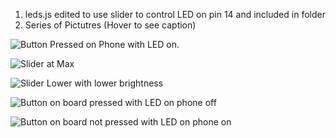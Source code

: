 1. leds.js edited to use slider to control LED on pin 14 and included in folder
2. Series of Pictutres (Hover to see caption)

![Button Pressed on Phone with LED on.](https://github.com/Briant717/ECE434/tree/master/hw07/pics/IMG951367.jpg "Button Pressed on Phone with LED on.")

![Slider at Max](https://github.com/Briant717/ECE434/tree/master/hw07/pics/IMG951368.jpg "Slider at Max")

![Slider Lower with lower brightness](https://github.com/Briant717/ECE434/tree/master/hw07/pics/IMG951369.jpg "Slider Lower with lower brightness")

![Button on board pressed with LED on phone off](https://github.com/Briant717/ECE434/tree/master/hw07/pics/IMG951370.jpg "Button on board pressed with LED on phone off")

![Button on board not pressed with LED on phone on](https://github.com/Briant717/ECE434/tree/master/hw07/pics/IMG951371.jpg "Button on board not pressed with LED on phone on")